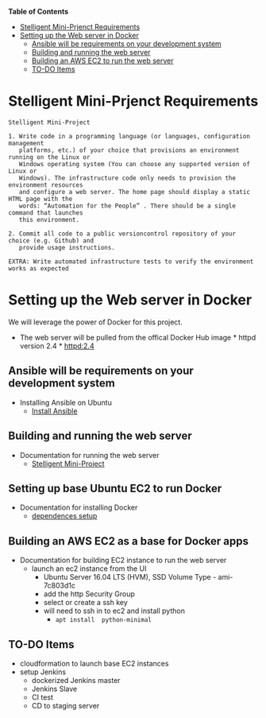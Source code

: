 <!-- markdown-toc start - Don't edit this section. Run M-x markdown-toc-generate-toc again -->
**Table of Contents**

- [Stelligent Mini-Prjenct Requirements](#stelligent-mini-prjenct-requirements)
- [Setting up the Web server in Docker](#setting-up-the-web-server-in-docker)
    - [Ansible will be requirements on your development system](#ansible-will-be-requirements-on-your-development-system)
    - [Building and running the web server](#building-and-running-the-web-server)
    - [Building an AWS EC2 to run the web server](#building-an-aws-ec2-to-run-the-web-server)
    - [TO-DO Items](#to-do-items)

<!-- markdown-toc end -->




Stelligent Mini-Prjenct Requirements
====================================


    Stelligent Mini‐Project

    1. Write code in a programming language (or languages, configuration management
       platforms, etc.) of your choice that provisions an environment running on the Linux or
       Windows operating system (You can choose any supported version of Linux or
       Windows). The infrastructure code only needs to provision the environment resources
       and configure a web server. The home page should display a static HTML page with the
       words: “Automation for the People” . There should be a single command that launches
       this environment.

    2. Commit all code to a public version­control repository of your choice (e.g. Github) and
       provide usage instructions.

    EXTRA: Write automated infrastructure tests to verify the environment works as expected


Setting up the Web server in Docker
===================================

We will leverage the power of Docker for this project.


* The web server will be pulled from the offical Docker Hub image
      * httpd  version 2.4
	  * [httpd:2.4](https://hub.docker.com/_/httpd/)
		  
Ansible will be requirements on your development system
-------------------------------------------------------

* Installing Ansible on Ubuntu 
    * [Install Ansible](http://docs.ansible.com/ansible/intro_installation.html#latest-releases-via-apt-ubuntu)


Building and running the web server
-----------------------------------

* Documentation for running the web server
    * [Stelligent Mini-Project](https://github.com/thinkedg/skc-stel-proj-code/blob/master/README.md)
	

Setting up base Ubuntu EC2 to run Docker
----------------------------------------
* Documentation for installing Docker
	* [dependences setup](https://github.com/thinkedg/skc-docker-setup/blob/master/README.md)


Building an AWS EC2 as a base for Docker apps
---------------------------------------------

* Documentation for building EC2 instance to run the web server
	* launch an ec2 instance from the UI
		* Ubuntu Server 16.04 LTS (HVM), SSD Volume Type - ami-7c803d1c
		* add the http Security Group
		* select or create a ssh key
		* will need to ssh in to ec2 and install python
			* `apt install  python-minimal`
    
	
	


TO-DO Items
-----------

* cloudformation to launch base EC2 instances 
* setup Jenkins
    * dockerized Jenkins master
	* Jenkins Slave 
	* CI test
	* CD to staging server
	
